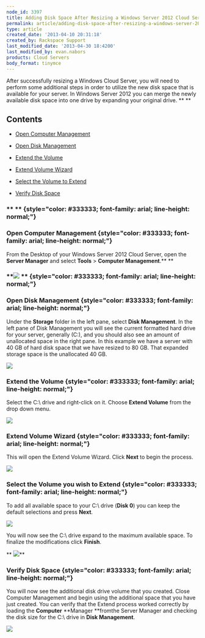 ```yaml
---
node_id: 3397
title: Adding Disk Space After Resizing a Windows Server 2012 Cloud Server
permalink: article/adding-disk-space-after-resizing-a-windows-server-2012-cloud-server
type: article
created_date: '2013-04-10 20:31:18'
created_by: Rackspace Support
last_modified_date: '2013-04-30 18:4200'
last_modified_by: evan.nabors
products: Cloud Servers
body_format: tinymce
---
```


After successfully resizing a Windows Cloud Server, you will need to
perform some additional steps in order to utilize the new disk space
that is available for your server. In Windows Server 2012 you can merge
the newly available disk space into one drive by expanding your original
drive. ** **

 

Contents
--------

-   [Open Computer Management](#opencomputermanagement)

-   [Open Disk Management](#opendiskmanagement)

-   [Extend the Volume](#extendthevolume)

-   [Extend Volume Wizard](#volumewizard)

-   [Select the Volume to Extend](#volumeyouwishtoextend)

-   [Verify Disk Space](#verifydiskspace)

### ** ** {style="color: #333333; font-family: arial; line-height: normal;"}

### **Open Computer Management** {style="color: #333333; font-family: arial; line-height: normal;"}

From the Desktop of your Windows Server 2012 Cloud Server, open
the **Server Manager** and select **Tools** \> **Computer
Management**.** **

### **![](/knowledge_center/sites/default/files/field/image/tools_computer_manager.png) ** {style="color: #333333; font-family: arial; line-height: normal;"}

### **Open Disk Management** {style="color: #333333; font-family: arial; line-height: normal;"}

Under the **Storage** folder in the left pane, select **Disk
Management**. In the left pane of Disk Management you will see the
current formatted hard drive for your server, generally (C:), and you
should also see an amount of unallocated space in the right pane. In
this example we have a server with 40 GB of hard disk space that we have
resized to 80 GB. That expanded storage space is the unallocated 40 GB. 

![](/knowledge_center/sites/default/files/field/image/disk_managment.png)

### Extend the Volume {style="color: #333333; font-family: arial; line-height: normal;"}

Select the C:\\ drive and right-click on it.  Choose **Extend
Volume** from the drop down menu.

**![](/knowledge_center/sites/default/files/field/image/extend_volume.png)**

### **Extend Volume Wizard**  {style="color: #333333; font-family: arial; line-height: normal;"}

This will open the Extend Volume Wizard. Click **Next** to begin the
process.

![](/knowledge_center/sites/default/files/field/image/extend_1.png)

### Select the Volume you wish to Extend {style="color: #333333; font-family: arial; line-height: normal;"}

To add all available space to your C:\\ drive (**Disk 0**) you can keep
the default selections and press **Next**.

![](/knowledge_center/sites/default/files/field/image/extend_2.png)

You will now see the C:\\ drive expand to the maximum available space.
To finalize the modifications click **Finish**.

** ![](/knowledge_center/sites/default/files/field/image/extend_3.png)**

### **Verify Disk Space** {style="color: #333333; font-family: arial; line-height: normal;"}

You will now see the additional disk drive volume that you created.
 Close Computer Management and begin using the additional space that you
have just created.  You can verify that the Extend process worked
correctly by loading the **Computer** **Manager **fromthe Server
Manager and checking the disk size for the C:\\ drive in **Disk
Management**.

![](/knowledge_center/sites/default/files/field/image/verify.png)


